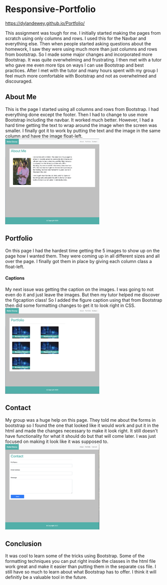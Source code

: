 # Responsive-Portfolio
https://dylandewey.github.io/Portfolio/

This assignment was tough for me.  I initially started making the pages from scratch using only columns and rows.  I used this for the Navbar and everything else.  Then when people started asking questions about the homework, I saw they were using much more than just columns and rows from bootstrap.  So I made some major changes and incorporated more Bootstrap.  It was quite overwhelming and frustrating.  I then met with a tutor who gave me even more tips on ways I can use Bootstrap and best practices.  After I met with the tutor and many hours spent with my group I feel much more comfortable with Bootstrap and not as overwhelmed and discouraged.  

## About Me
This is the page I started using all columns and rows from Bootstrap.  I had everything done except the footer.  Then I had to change to use more Bootstrap including the navbar.  It worked much better.  However, I had a hard time getting the text to wrap around the image when the screen was smaller.  I finally got it to work by putting the text and the image in the same column and have the image float-left.  
<img alt="aboutme" src="images/aboutme.jpeg" width="300">

## Portfolio
On this page I had the hardest time getting the 5 images to show up on the page how I wanted them.  They were coming up in all different sizes and all over the page.  I finally got them in place by giving each column class a float-left.  
#### Captions
My next issue was getting the caption on the images.  I was going to not even do it and just leave the images.  But then my tutor helped me discover the figcaption class!  So I added the figure caption using that from Bootstrap then did some formatting changes to get it to look right in CSS.  
<img alt="portfolio" src="images/portfolio.jpeg" width="300">

## Contact
My group was a huge help on this page.  They told me about the forms in bootstrap so I found the one that looked like it would work and put it in the html and made the changes necessary to make it look right.  It still doesn't have functionality for what it should do but that will come later.  I was just focused on making it look like it was supposed to.  
<img alt="contact" src="images/contact.jpeg" width="300">


## Conclusion
It was cool to learn some of the tricks using Bootstrap.  Some of the formatting techniques you can put right inside the classes in the html file work great and make it easier than putting them in the separate css file.  I still have so much to learn about what Bootstrap has to offer.  I think it will definitly be a valuable tool in the future.  
